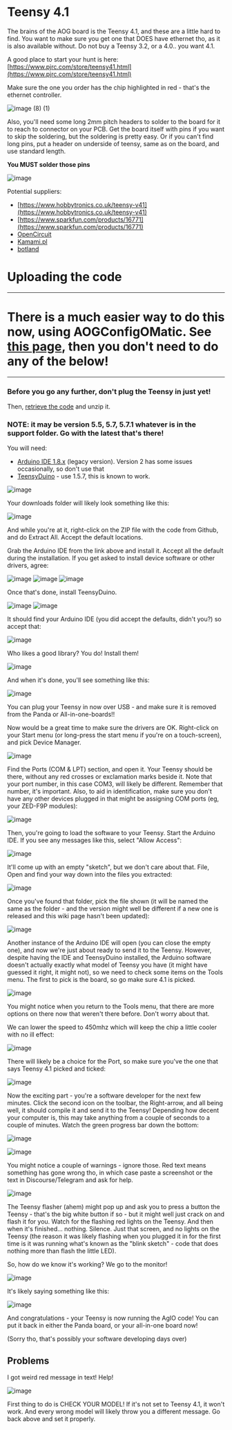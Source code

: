 # Teensy 4.1

The brains of the AOG board is the Teensy 4.1, and these are a little hard to find. You want to make sure you get one that DOES have ethernet tho, as it is also available without. Do not buy a Teensy 3.2, or a 4.0.. you want 4.1.

A good place to start your hunt is here: [https://www.pjrc.com/store/teensy41.html](https://www.pjrc.com/store/teensy41.html)

Make sure the one you order has the chip highlighted in red - that's the ethernet controller.

![image (8) (1)](https://user-images.githubusercontent.com/9885921/213874241-7e705b2b-beba-4a42-b141-fc867dfd1aea.png)

Also, you'll need some long 2mm pitch headers to solder to the board for it to reach to connector on your PCB. Get the board itself with pins if you want to skip the soldering, but the soldering is pretty easy. Or if you can't find long pins, put a header on underside of teensy, same as on the board, and use standard length.

**You MUST solder those pins**

![image](https://github.com/AgHardware/Boards/assets/9885921/283c63aa-c7fc-4325-a640-6ce265c70b30)

Potential suppliers:

* [https://www.hobbytronics.co.uk/teensy-v41](https://www.hobbytronics.co.uk/teensy-v41)
* [https://www.sparkfun.com/products/16771](https://www.sparkfun.com/products/16771)
* [OpenCircuit](https://opencircuit.shop/zoeken/Teensy-4.1)
* [Kamami.pl](https://kamami.pl/en/teensy/1181424-teensy-41-without-ethernet-development-board-with-nxp-imxrt1062-arm-cortex-m7-microcontroller-with-connectors-dev-20360.html)
* [botland](https://botland.store/arduino-compatible-boards-sparkfun/20186-teensy-41-arm-cortex-m7-with-connectors-compatible-with-arduino-dev-16996-714833879473.html)

# Uploading the code


-------

# There is a much easier way to do this now, using AOGConfigOMatic. See [this page](https://github.com/AgHardware/Boards/wiki/configuring-the-teensy), then you don't need to do any of the below!

---------

### Before you go any further, don't plug the Teensy in just yet!

Then, [retrieve the code](https://github.com/AgHardware/Boards/archive/refs/heads/main.zip) and unzip it.

### NOTE: it may be version 5.5, 5.7, 5.7.1 whatever is in the support folder. Go with the latest that's there!

You will need:
* [Arduino IDE 1.8.x](https://www.arduino.cc/en/software) (legacy version). Version 2 has some issues occasionally, so don't use that
* [TeensyDuino](https://www.pjrc.com/teensy/td_157/TeensyduinoInstall.exe) - use 1.5.7, this is known to work.

![image](https://user-images.githubusercontent.com/9885921/216172824-659656f8-98a5-4787-af6d-0a78490c9e66.png)

Your downloads folder will likely look something like this:

![image](https://user-images.githubusercontent.com/9885921/216174697-5c04ad06-48ba-43cd-885e-e700ce1d32c8.png)

And while you're at it, right-click on the ZIP file with the code from Github, and do Extract All. Accept the default locations.

Grab the Arduino IDE from the link above and install it. Accept all the default during the installation. If you get asked to install device software or other drivers, agree:

![image](https://user-images.githubusercontent.com/9885921/216173636-5272cfb9-e1f5-4959-b0aa-bee617273416.png)
![image](https://user-images.githubusercontent.com/9885921/216173682-8651977f-3d7d-46f1-a0d9-1c54fc15d727.png)
![image](https://user-images.githubusercontent.com/9885921/216173704-ea576fad-9962-4bac-9abf-23b7acfd26ac.png)

Once that's done, install TeensyDuino.

![image](https://user-images.githubusercontent.com/9885921/216173803-87783e4f-ac19-4b37-a158-868e785b7409.png)
![image](https://user-images.githubusercontent.com/9885921/216173835-72869f02-2b0a-4c0b-bb9d-9ac3ca31f7c3.png)

It should find your Arduino IDE (you did accept the defaults, didn't you?) so accept that:

![image](https://user-images.githubusercontent.com/9885921/216173889-ca410772-f7d7-48b6-8e85-ada911d02773.png)

Who likes a good library? You do! Install them!

![image](https://user-images.githubusercontent.com/9885921/216173928-b645507a-02d8-45bf-b094-e18ae52b42f5.png)

And when it's done, you'll see something like this:

![image](https://user-images.githubusercontent.com/9885921/216174232-7b4cea0f-6e5c-40c9-8dee-37fe82cb488f.png)

You can plug your Teensy in now over USB - and make sure it is removed from the Panda or All-in-one-boards!!

Now would be a great time to make sure the drivers are OK. Right-click on your Start menu (or long-press the start menu if you're on a touch-screen), and pick Device Manager.

![image](https://user-images.githubusercontent.com/9885921/216175022-4eac666d-10ef-4a66-9379-b755cda0673b.png)

Find the Ports (COM & LPT) section, and open it. Your Teensy should be there, without any red crosses or exclamation marks beside it. Note that your port number, in this case COM3, will likely be different. Remember that number, it's important. Also, to aid in identification, make sure you don't have any other devices plugged in that might be assigning COM ports (eg, your ZED-F9P modules):

![image](https://user-images.githubusercontent.com/9885921/216175257-76ce2502-3ca5-4616-b5be-52aadaa44ccb.png)

Then, you're going to load the software to your Teensy. Start the Arduino IDE. If you see any messages like this, select "Allow Access":

![image](https://user-images.githubusercontent.com/9885921/216175469-a7ef9eda-8273-444e-bd3e-423f787d13a2.png)

It'll come up with an empty "sketch", but we don't care about that. File, Open and find your way down into the files you extracted:

![image](https://user-images.githubusercontent.com/9885921/216176377-a6dbcfae-c2c4-46e6-af5e-89d1d3b8767a.png)

Once you've found that folder, pick the file shown (it will be named the same as the folder - and the version might well be different if a new one is released and this wiki page hasn't been updated):

![image](https://user-images.githubusercontent.com/9885921/216176482-fe08e973-24aa-4d71-a374-a31704702dc7.png)

Another instance of the Arduino IDE will open (you can close the empty one), and now we're just about ready to send it to the Teensy. However, despite having the IDE and TeensyDuino installed, the Arduino software doesn't actually exactly what model of Teensy you have (it might have guessed it right, it might not), so we need to check some items on the Tools menu. The first to pick is the board, so go make sure 4.1 is picked.

![image](https://user-images.githubusercontent.com/9885921/216176925-8e55cfd7-82de-46f2-8562-d233987450ce.png)

You might notice when you return to the Tools menu, that there are more options on there now that weren't there before. Don't worry about that.

We can lower the speed to 450mhz which will keep the chip a little cooler with no ill effect:

![image](https://user-images.githubusercontent.com/9885921/216177162-d1ebb5da-a549-4738-864a-64fd5f7673aa.png)

There will likely be a choice for the Port, so make sure you've the one that says Teensy 4.1 picked and ticked:

![image](https://user-images.githubusercontent.com/9885921/216177412-28390115-0729-4597-bf6b-7e2979dab6c9.png)

Now the exciting part - you're a software developer for the next few minutes. Click the second icon on the toolbar, the Right-arrow, and all being well, it should compile it and send it to the Teensy! Depending how decent your computer is, this may take anything from a couple of seconds to a couple of minutes. Watch the green progress bar down the bottom:

![image](https://user-images.githubusercontent.com/9885921/216177552-402088e1-0f2a-462d-abca-4e7e59f65f9c.png)

![image](https://user-images.githubusercontent.com/9885921/216177998-e250e2d8-2483-40ea-8009-901cdc56fce6.png)

You might notice a couple of warnings - ignore those. Red text means something has gone wrong tho, in which case paste a screenshot or the text in Discourse/Telegram and ask for help.

![image](https://user-images.githubusercontent.com/9885921/216178268-093c59e1-8925-407a-be2d-139fd8a7e30f.png)

The Teensy flasher (ahem) might pop up and ask you to press a button the Teensy - that's the big white button if so - but it might well just crack on and flash it for you. Watch for the flashing red lights on the Teensy. And then when it's finished... nothing. Silence. Just that screen, and no lights on the Teensy (the reason it was likely flashing when you plugged it in for the first time is it was running what's known as the "blink sketch" - code that does nothing more than flash the little LED).

So, how do we know it's working? We go to the monitor!

![image](https://user-images.githubusercontent.com/9885921/216178469-4f76102f-1c1f-4b1b-98de-6125e44389cd.png)

It's likely saying something like this:

![image](https://user-images.githubusercontent.com/9885921/216178527-6b0c3f77-d060-49a3-a381-31572583a922.png)

And congratulations - your Teensy is now running the AgIO code! You can put it back in either the Panda board, or your all-in-one board now!

(Sorry tho, that's possibly your software developing days over)

## Problems

I got weird red message in text! Help!

![image](https://user-images.githubusercontent.com/9885921/216178837-ec98442d-1680-4c4c-903f-2b596d413cc4.png)

First thing to do is CHECK YOUR MODEL! If it's not set to Teensy 4.1, it won't work. And every wrong model will likely throw you a different message. Go back above and set it properly.
